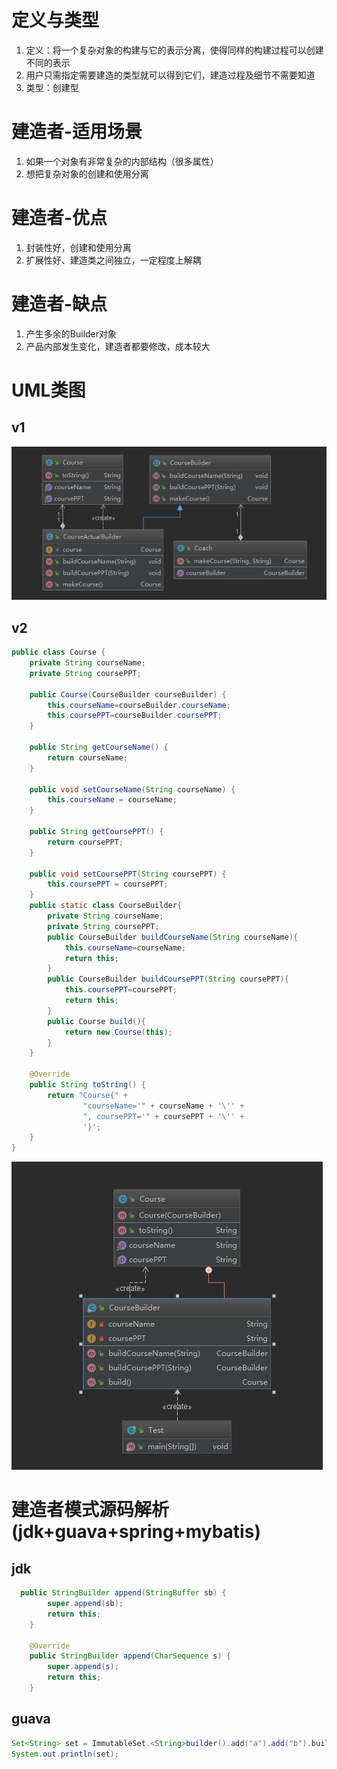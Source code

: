 

# 定义与类型

1. 定义：将一个复杂对象的构建与它的表示分离，使得同样的构建过程可以创建不同的表示
2. 用户只需指定需要建造的类型就可以得到它们，建造过程及细节不需要知道
3. 类型：创建型

# 建造者-适用场景

1. 如果一个对象有非常复杂的内部结构（很多属性）
2. 想把复杂对象的创建和使用分离

# 建造者-优点

1. 封装性好，创建和使用分离
2. 扩展性好、建造类之间独立，一定程度上解耦

# 建造者-缺点

1. 产生多余的Builder对象
2. 产品内部发生变化，建造者都要修改，成本较大

# UML类图

## v1

![1574302335019](assets/1574302335019.png)

## v2

```java
public class Course {
    private String courseName;
    private String coursePPT;

    public Course(CourseBuilder courseBuilder) {
        this.courseName=courseBuilder.courseName;
        this.coursePPT=courseBuilder.coursePPT;
    }

    public String getCourseName() {
        return courseName;
    }

    public void setCourseName(String courseName) {
        this.courseName = courseName;
    }

    public String getCoursePPT() {
        return coursePPT;
    }

    public void setCoursePPT(String coursePPT) {
        this.coursePPT = coursePPT;
    }
    public static class CourseBuilder{
        private String courseName;
        private String coursePPT;
        public CourseBuilder buildCourseName(String courseName){
            this.courseName=courseName;
            return this;
        }
        public CourseBuilder buildCoursePPT(String coursePPT){
            this.coursePPT=coursePPT;
            return this;
        }
        public Course build(){
            return new Course(this);
        }
    }

    @Override
    public String toString() {
        return "Course{" +
                "courseName='" + courseName + '\'' +
                ", coursePPT='" + coursePPT + '\'' +
                '}';
    }
}
```

![1574264001273](assets/1574264001273.png)

#  建造者模式源码解析(jdk+guava+spring+mybatis)

## jdk

```java
  public StringBuilder append(StringBuffer sb) {
        super.append(sb);
        return this;
    }

    @Override
    public StringBuilder append(CharSequence s) {
        super.append(s);
        return this;
    }
```
## guava
```java
Set<String> set = ImmutableSet.<String>builder().add("a").add("b").build();
System.out.println(set);
```

